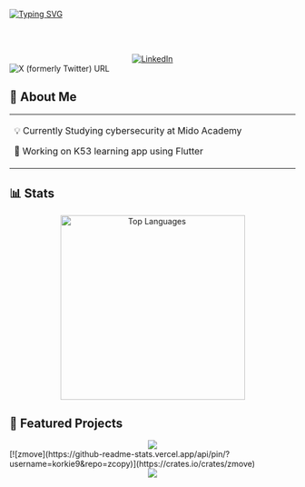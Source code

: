 <a href="https://git.io/typing-svg"><img src="https://readme-typing-svg.demolab.com?font=Rubik+Wet+Paint&pause=1000&color=57BB01&width=435&lines=Skater.+Student.+Full+time+Brogrammer" alt="Typing SVG" /></a>

<br><br>

<div align="center">
  <a href="https://www.linkedin.com/in/justin-korkie-513900192/?original_referer=https%3A%2F%2Fwww%2Egoogle%2Ecom%2F&originalSubdomain=za"
    target="_blank">
    <img src="https://img.shields.io/badge/LinkedIn-0077B5?style=for-the-badge&logo=linkedin&logoColor=white"
      alt="LinkedIn" />
  </a>
</div>


<img alt="X (formerly Twitter) URL" src="https://img.shields.io/twitter/url?url=https%3A%2F%2Fx.com%2Fjustinkorkie">



## 🚀 About Me

<table align="center">
<tr>
<td width="70%" align="left">

💡 Currently Studying cybersecurity at Mido Academy

🌱 Working on K53 learning app using Flutter


</td>
</tr>
</table>

## 📊 Stats

<div align="center">
  <img width="325"
    src="https://github-readme-stats.vercel.app/api/top-langs/?   username=korkie9&theme=dark&hide_border=true&bg_color=0D1117&title_color=BD1212&text_color=ffffff"
    alt="Top Languages" />
</div>


## 🚀 Featured Projects

<div align="center">
  <a href="">
    <img
      src="https://github-readme-stats.vercel.app/api/pin/?   username=korkie9&repo=zmove&theme=dark&hide_border=true&bg_color=0D1117&title_color=BD1212&text_color=ffffff&icon_color=BD1212" />
  </a>
</div>
[![zmove](https://github-readme-stats.vercel.app/api/pin/?username=korkie9&repo=zcopy)](https://crates.io/crates/zmove)



<div align="center">
  <a href="https://crates.io/crates/zcopy">
    <img
      src="https://github-readme-stats.vercel.app/api/pin/?username=korkie9&repo=zcopy&theme=dark&hide_border=true&bg_color=0D1117&title_color=BD1212&text_color=ffffff&icon_color=BD1212" />
  </a>
</div>


